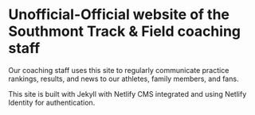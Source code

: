 # Unofficial-Official website of the Southmont Track & Field coaching staff

Our coaching staff uses this site to regularly communicate practice rankings, results, and news to our athletes, family members, and fans.

This site is built with Jekyll with Netlify CMS integrated and using Netlify Identity for
authentication.
